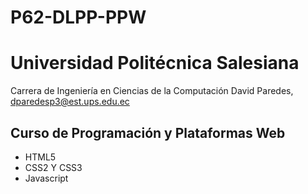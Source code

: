 # P62-DLPP-PPW

# Universidad Politécnica Salesiana
Carrera de Ingeniería en Ciencias de la Computación
David Paredes, dparedesp3@est.ups.edu.ec

## Curso de Programación y Plataformas Web

- HTML5
- CSS2 Y CSS3
- Javascript